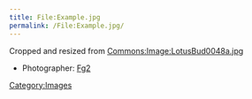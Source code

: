 ```yaml
---
title: File:Example.jpg
permalink: /File:Example.jpg/
---
```


Cropped and resized from
[Commons:Image:LotusBud0048a.jpg](Commons:Image:LotusBud0048a.jpg "wikilink")

- Photographer: [Fg2](Commons:User:Fg2 "wikilink")

[Category:Images](Category:Images "wikilink")
